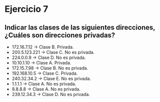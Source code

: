 # Ejercicio 7

## Indicar las clases de las siguientes direcciones, ¿Cuáles son direcciones privadas?

- 172.16.7.12 -> Clase B. Privada.
- 200.5.123.221 -> Clase C. No es privada.  
- 224.0.0.9 -> Clase D. No es privada.
- 10.10.1.10 -> Clase A. Privada.
- 172.15.7.98 -> Clase B. No es privada.
- 192.168.10.5 -> Clase C. Privada.
- 240.32.34.2 -> Clase E. No es privada.
- 1.1.1.1 -> Clase A. No es privada.
- 8.8.8.8 -> Clase A. No es privada.
- 239.12.34.3 -> Clase D. No es privada.